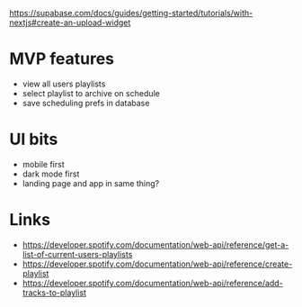 https://supabase.com/docs/guides/getting-started/tutorials/with-nextjs#create-an-upload-widget


# MVP features
- view all users playlists
- select playlist to archive on schedule
- save scheduling prefs in database

# UI bits
- mobile first
- dark mode first
- landing page and app in same thing?
  
# Links
- https://developer.spotify.com/documentation/web-api/reference/get-a-list-of-current-users-playlists
- https://developer.spotify.com/documentation/web-api/reference/create-playlist
- https://developer.spotify.com/documentation/web-api/reference/add-tracks-to-playlist